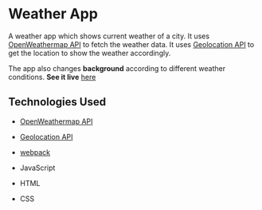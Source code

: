 # Weather App

A weather app which shows current weather of a city. It uses [OpenWeathermap API](https://openweathermap.org/) to fetch the weather data. It uses [Geolocation API](https://developer.mozilla.org/en-US/docs/Web/API/Geolocation_API) to get the location to show the weather accordingly.

The app also changes **background** according to different weather conditions. **See it live** [here](https://sneharatnani.github.io/weather-app/)

## Technologies Used

- [OpenWeathermap API](https://openweathermap.org/)

- [Geolocation API](https://developer.mozilla.org/en-US/docs/Web/API/Geolocation_API)

- [webpack](https://webpack.js.org/)

- JavaScript

- HTML

- CSS
